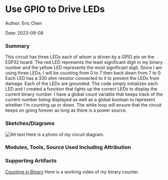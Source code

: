 
#  Use GPIO to Drive LEDs

Author: Eric Chen

Date: 2023-09-08


### Summary
This circuit has three LEDs each of whom is driven by a GPIO pin on the ESP32 board. The red LED represents the least significant digit in my binary number and the yellow LED represents the most significant digit. Since I am using three LEDs, I will be counting from 0 to 7 then back down from 7 to 0. Each LED has a 330 ohm resistor connected to it to prevent the LEDs from damage. Each of the LEDs are grounded. The code simply initializes each LED and I created a function that lights up the correct LEDs to display the current binary number. I have a global count variable that keeps track of the current number being displayed as well as a global boolean to represent whether I'm counting up or down. The while loop will ensure that the circuit keeps on going forever as long as there is a power source. 

### Sketches/Diagrams
![Alt text](image.png)
Here is a photo of my circuit diagram.

### Modules, Tools, Source Used Including Attribution


### Supporting Artifacts
[Counting in Binary](https://drive.google.com/file/d/1_edaQ-F-_EEZKRwocHEcM806mB6tEC7u/view?usp=drive_link)
Here is a working video of my binary counter.